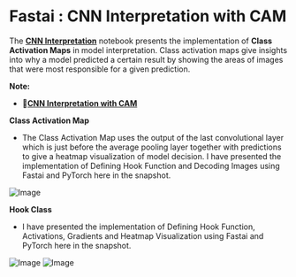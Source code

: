 # **Fastai : CNN Interpretation with CAM**

The [**CNN Interpretation**](https://github.com/ThinamXx/Fastai/blob/main/17.%20CNN%20Interpretation/CNN%20Interpretation.ipynb) notebook presents the implementation of **Class Activation Maps** in model interpretation. Class activation maps give insights into why a model predicted a certain result by showing the areas of images that were most responsible for a given prediction. 

**Note:**
- 📑[**CNN Interpretation with CAM**](https://nbviewer.jupyter.org/github/ThinamXx/Fastai/blob/main/17.%20CNN%20Interpretation/CNN%20Interpretation.ipynb)

**Class Activation Map**
- The Class Activation Map uses the output of the last convolutional layer which is just before the average pooling layer together with predictions to give a heatmap visualization of model decision. I have presented the implementation of Defining Hook Function and Decoding Images using Fastai and PyTorch here in the snapshot. 

![Image](https://github.com/ThinamXx/300Days__MachineLearningDeepLearning/blob/main/Images/Day%20271.PNG)

**Hook Class**
- I have presented the implementation of Defining Hook Function, Activations, Gradients and Heatmap Visualization using Fastai and PyTorch here in the snapshot.

![Image](https://github.com/ThinamXx/300Days__MachineLearningDeepLearning/blob/main/Images/Day%20272a.PNG)
![Image](https://github.com/ThinamXx/300Days__MachineLearningDeepLearning/blob/main/Images/Day%20272b.PNG)
